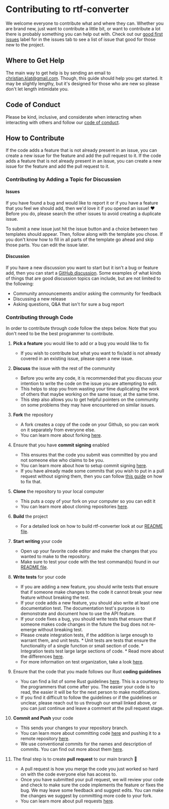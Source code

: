 # Contributing to rtf-converter

We welcome everyone to contribute what and where they can. Whether you are brand
new, just want to contribute a little bit, or want to contribute a lot there is
probably something you can help out with. Check out our
[good first issues][good-first-issues] label for in the issues tab to see a list
of issue that good for those new to the project.

## Where to Get Help

The main way to get help is by sending an email to [christian.klat@gmail.com][support-email].
Though, this guide should help you get started. It may be slightly lengthy, but it's
designed for those who are new so please don't let length intimidate you.

## Code of Conduct

Please be kind, inclusive, and considerate when interacting when interacting
with others and follow our [code of conduct](./CODE_OF_CONDUCT.md).

## How to Contribute

If the code adds a feature that is not already present in an issue, you can
create a new issue for the feature and add the pull request to it. If the code
adds a feature that is not already present in an issue, you can create a new
issue for the feature and add the pull request to it.

### Contributing by Adding a Topic for Discussion

#### Issues

If you have found a bug and would like to report it or if you have a feature
that you feel we should add, then we'd love it if you opened an issue! ❤️
Before you do, please search the other issues to avoid creating a duplicate
issue.

To submit a new issue just hit the issue button and a choice between two
templates should appear. Then, follow along with the template you chose. If you
don't know how to fill in all parts of the template go ahead and skip those
parts. You can edit the issue later.

#### Discussion

If you have a new discussion you want to start but it isn't a bug or feature
add, then you can start a [GitHub discussion][gh-discussions]. Some examples of
what kinds of things that are good discussion topics can include, but are not
limited to the following:

-   Community announcements and/or asking the community for feedback
-   Discussing a new release
-   Asking questions, Q&A that isn't for sure a bug report

### Contributing through Code

In order to contribute through code follow the steps below. Note that you don't
need to be the best programmer to contribute.
 1. **Pick a feature** you would like to add or a bug you would like to fix
    - If you wish to contribute but what you want to fix/add is not already
      covered in an existing issue, please open a new issue.

 2. **Discuss** the issue with the rest of the community
    - Before you write any code, it is recommended that you discuss your
      intention to write the code on the issue you are attempting to edit.
    - This helps to stop you from wasting your time duplicating the work of
      others that maybe working on the same issue; at the same time.
    - This step also allows you to get helpful pointers on the community on some
      problems they may have encountered on similar issues.

 3. **Fork** the repository
    - A fork creates a copy of the code on your Github, so you can work on it
      separately from everyone else.
    - You can learn more about forking [here][forking].

 4. Ensure that you have **commit signing** enabled
    - This ensures that the code you submit was committed by you and not someone
      else who claims to be you.
	- You can learn more about how to setup commit signing [here][commit-signing].
	- If you have already made some commits that you wish to put in a pull
      request without signing them, then you can follow [this guide][post-signing]
      on how to fix that.

 5. **Clone** the repository to your local computer
    - This puts a copy of your fork on your computer so you can edit it
	- You can learn more about cloning repositories [here][git-clone].

 6. **Build** the project
    - For a detailed look on how to build rtf-converter look at our
      [README file](./README.md).

 7. **Start writing** your code
    - Open up your favorite code editor and make the changes that you wanted to
      make to the repository.
    - Make sure to test your code with the test command(s) found in our
      [README file](./README.md).

 8. **Write tests** for your code
    - If you are adding a new feature, you should write tests that ensure that
      if someone make changes to the code it cannot break your new feature
      without breaking the test.
    - If your code adds a new feature, you should also write at least one
      documentation test. The documentation test's purpose is to demonstrate and
      document how to use the API feature.
    - If your code fixes a bug, you should write tests that ensure that if
      someone makes code changes in the future the bug does not re-emerge
      without breaking test.
    - Please create integration tests, if the addition is large enough to
      warrant them, and unit tests.
		  * Unit tests are tests that ensure the functionality of a single
      function or small section of code.
		  * Integration tests test large large sections of code.
		  * Read more about the differences [here][unit-and-integration].
    - For more information on test organization, take a look [here][test-org].

 9. Ensure that the code that you made follows our Rust **coding guidelines**
    - You can find a list of some Rust guidelines [here][rust-style-guide]. This
      is a courtesy to the programmers that come after you. The easier your code
      is to read, the easier it will be for the next person to make modifications.
    - If you find it difficult to follow the guidelines or if the guidelines or
      unclear, please reach out to us through our email linked above, or you
      can just continue and leave a comment at the pull request stage.

 10. **Commit and Push** your code
     - This sends your changes to your repository branch.
     - You can learn more about committing code [here][commiting-code] and
       pushing it to a remote repository [here][push-remote].
     - We use conventional commits for the names and description of commits.
       You can find out more about them [here][conventional-commits].

 11. The final step is to create **pull request** to our main branch 🎉
     - A pull request is how you merge the code you just worked so hard on with
       the code everyone else has access to.
	 - Once you have submitted your pull request, we will review your code and
       check to make sure the code implements the feature or fixes the bug. We
       may leave some feedback and suggest edits. You can make the changes we
       suggest by committing more code to your fork.
     - You can learn more about pull requests [here][prs].


[conventional-commits]: https://www.conventionalcommits.org/en/v1.0.0/
[commiting-code]: https://docs.github.com/en/desktop/contributing-and-collaborating-using-github-desktop/making-changes-in-a-branch/committing-and-reviewing-changes-to-your-project
[commit-signing]: https://www.freecodecamp.org/news/what-is-commit-signing-in-git/
[forking]: https://docs.github.com/en/get-started/quickstart/fork-a-repo
[gh-discussions]: https://docs.github.com/en/discussions
[git-clone]: https://docs.github.com/en/repositories/creating-and-managing-repositories/cloning-a-repository
[good-first-issues]: [https://build.prestashop-project.org/news/a-definition-of-the-good-first-issue-label/]
[post-signing]: https://dev.to/jmarhee/signing-existing-commits-with-gpg-5b58
[prs]: https://docs.github.com/en/pull-requests/collaborating-with-pull-requests/proposing-changes-to-your-work-with-pull-requests/about-pull-requests
[push-remote]: https://docs.github.com/en/get-started/using-git/pushing-commits-to-a-remote-repository
[rust-style-guide]: https://rust-lang.github.io/api-guidelines/about.html
[test-org]: https://doc.rust-lang.org/book/ch11-03-test-organization.html
[support-email]: mailto:christian.klat@gmail.com
[unit-and-integration]: https://www.geeksforgeeks.org/difference-between-unit-testing-and-integration-testing/
